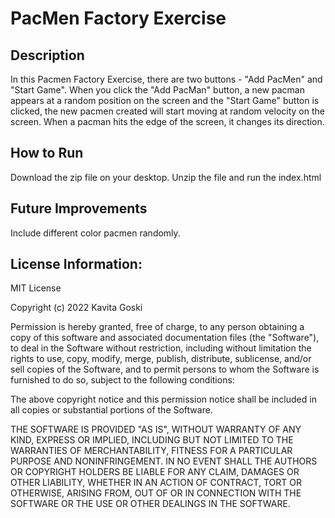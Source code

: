 # PacMen Factory Exercise

## Description

In this Pacmen Factory Exercise, there are two buttons - "Add PacMen" and "Start Game". 
When you click the "Add PacMan" button, a new pacman appears at a random position on the screen and the "Start Game" button is clicked, the new pacmen created will start moving at random velocity on the screen. When a pacman hits the edge of the screen, it changes its direction.

## How to Run
Download the zip file on your desktop. Unzip the file and run the index.html

## Future Improvements
Include different color pacmen randomly.

## License Information:
MIT License

Copyright (c) 2022 Kavita Goski

Permission is hereby granted, free of charge, to any person obtaining a copy
of this software and associated documentation files (the "Software"), to deal
in the Software without restriction, including without limitation the rights
to use, copy, modify, merge, publish, distribute, sublicense, and/or sell
copies of the Software, and to permit persons to whom the Software is
furnished to do so, subject to the following conditions:

The above copyright notice and this permission notice shall be included in all
copies or substantial portions of the Software.

THE SOFTWARE IS PROVIDED "AS IS", WITHOUT WARRANTY OF ANY KIND, EXPRESS OR
IMPLIED, INCLUDING BUT NOT LIMITED TO THE WARRANTIES OF MERCHANTABILITY,
FITNESS FOR A PARTICULAR PURPOSE AND NONINFRINGEMENT. IN NO EVENT SHALL THE
AUTHORS OR COPYRIGHT HOLDERS BE LIABLE FOR ANY CLAIM, DAMAGES OR OTHER
LIABILITY, WHETHER IN AN ACTION OF CONTRACT, TORT OR OTHERWISE, ARISING FROM,
OUT OF OR IN CONNECTION WITH THE SOFTWARE OR THE USE OR OTHER DEALINGS IN THE
SOFTWARE.
